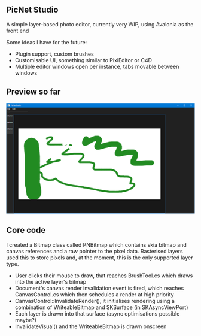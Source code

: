 ## PicNet Studio
A simple layer-based photo editor, currently very WIP, using Avalonia as the front end

Some ideas I have for the future:
- Plugin support, custom brushes
- Customisable UI, something similar to PixiEditor or C4D
- Multiple editor windows open per instance, tabs movable between windows

## Preview so far
![](PicNetStudio.Avalonia_2024-11-09_23.19.18.png)

## Core code
I created a Bitmap class called PNBitmap which contains skia bitmap and canvas references and a raw pointer to the pixel data. Rasterised layers used this to store pixels and, at the moment, this is the only supported layer type.

- User clicks their mouse to draw, that reaches BrushTool.cs which draws into the active layer's bitmap
- Document's canvas render invalidation event is fired, which reaches CanvasControl.cs which then schedules a render at high priority
- CanvasControl::InvalidateRender(), it initialises rendering using a combination of WriteableBitmap and SKSurface (in SKAsyncViewPort)
- Each layer is drawn into that surface (async optimisations possible maybe?)
- InvalidateVisual() and the WriteableBitmap is drawn onscreen
